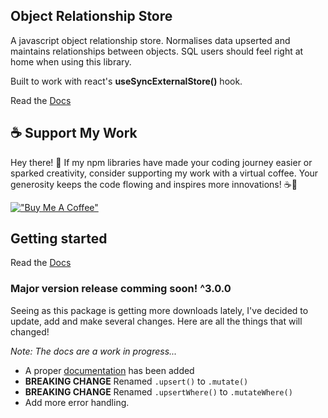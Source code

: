 ## Object Relationship Store

A javascript object relationship store. Normalises data upserted and maintains relationships between objects. SQL users should feel right at home when using this library.

Built to work with react's **useSyncExternalStore()** hook.

Read the [Docs](https://joshbot-debug.github.io/object-relationship-store/)

## ☕ Support My Work
Hey there! 👋 If my npm libraries have made your coding journey easier or sparked creativity, consider supporting my work with a virtual coffee. Your generosity keeps the code flowing and inspires more innovations! ☕🚀

[!["Buy Me A Coffee"](https://www.buymeacoffee.com/assets/img/custom_images/orange_img.png)](https://www.buymeacoffee.com/joshuajosephmyers)


## Getting started

Read the [Docs](https://joshbot-debug.github.io/object-relationship-store/)


### Major version release comming soon! ^3.0.0

Seeing as this package is getting more downloads lately, I've decided to update, add and make several changes. Here are all the things that will changed!

*Note: The docs are a work in progress...*

- A proper [documentation](https://joshbot-debug.github.io/object-relationship-store/) has been added
- **BREAKING CHANGE** Renamed `.upsert()` to `.mutate()`
- **BREAKING CHANGE** Renamed `.upsertWhere()` to `.mutateWhere()`
- Add more error handling.